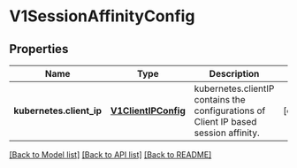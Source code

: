 # V1SessionAffinityConfig

## Properties
Name | Type | Description | Notes
------------ | ------------- | ------------- | -------------
**kubernetes.client_ip** | [**V1ClientIPConfig**](V1ClientIPConfig.md) | kubernetes.clientIP contains the configurations of Client IP based session affinity. | [optional] 

[[Back to Model list]](../README.md#documentation-for-models) [[Back to API list]](../README.md#documentation-for-api-endpoints) [[Back to README]](../README.md)


